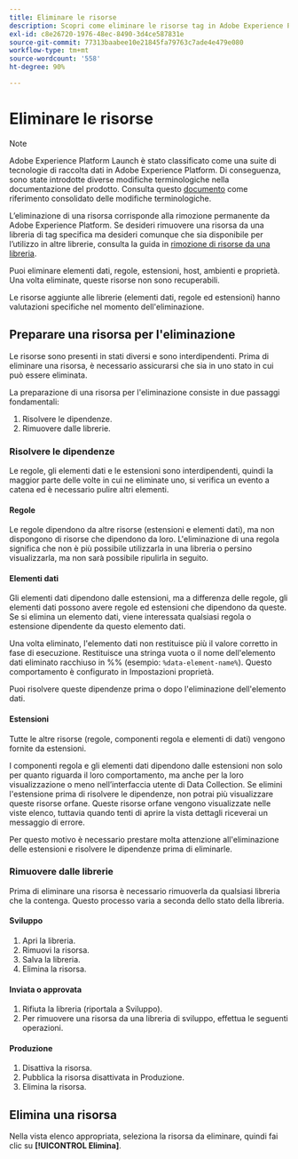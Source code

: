 ```yaml
---
title: Eliminare le risorse
description: Scopri come eliminare le risorse tag in Adobe Experience Platform.
exl-id: c8e26720-1976-48ec-8490-3d4ce587831e
source-git-commit: 77313baabee10e21845fa79763c7ade4e479e080
workflow-type: tm+mt
source-wordcount: '558'
ht-degree: 90%

---
```


# Eliminare le risorse

>[!NOTE]
>
>Adobe Experience Platform Launch è stato classificato come una suite di tecnologie di raccolta dati in Adobe Experience Platform. Di conseguenza, sono state introdotte diverse modifiche terminologiche nella documentazione del prodotto. Consulta questo [documento](../../term-updates.md) come riferimento consolidato delle modifiche terminologiche.

L’eliminazione di una risorsa corrisponde alla rimozione permanente da Adobe Experience Platform. Se desideri rimuovere una risorsa da una libreria di tag specifica ma desideri comunque che sia disponibile per l’utilizzo in altre librerie, consulta la guida in [rimozione di risorse da una libreria](remove-resources-from-library.md).

Puoi eliminare elementi dati, regole, estensioni, host, ambienti e proprietà. Una volta eliminate, queste risorse non sono recuperabili.

Le risorse aggiunte alle librerie (elementi dati, regole ed estensioni) hanno valutazioni specifiche nel momento dell&#39;eliminazione.

## Preparare una risorsa per l&#39;eliminazione

Le risorse sono presenti in stati diversi e sono interdipendenti. Prima di eliminare una risorsa, è necessario assicurarsi che sia in uno stato in cui può essere eliminata.

La preparazione di una risorsa per l&#39;eliminazione consiste in due passaggi fondamentali:

1. Risolvere le dipendenze.
1. Rimuovere dalle librerie.

### Risolvere le dipendenze

Le regole, gli elementi dati e le estensioni sono interdipendenti, quindi la maggior parte delle volte in cui ne eliminate uno, si verifica un evento a catena ed è necessario pulire altri elementi.

#### Regole

Le regole dipendono da altre risorse (estensioni e elementi dati), ma non dispongono di risorse che dipendono da loro. L&#39;eliminazione di una regola significa che non è più possibile utilizzarla in una libreria o persino visualizzarla, ma non sarà possibile ripulirla in seguito.

#### Elementi dati

Gli elementi dati dipendono dalle estensioni, ma a differenza delle regole, gli elementi dati possono avere regole ed estensioni che dipendono da queste. Se si elimina un elemento dati, viene interessata qualsiasi regola o estensione dipendente da questo elemento dati.

Una volta eliminato, l&#39;elemento dati non restituisce più il valore corretto in fase di esecuzione. Restituisce una stringa vuota o il nome dell&#39;elemento dati eliminato racchiuso in %% (esempio: `%data-element-name%`). Questo comportamento è configurato in Impostazioni proprietà.

Puoi risolvere queste dipendenze prima o dopo l&#39;eliminazione dell&#39;elemento dati.

#### Estensioni

Tutte le altre risorse (regole, componenti regola e elementi di dati) vengono fornite da estensioni.

I componenti regola e gli elementi dati dipendono dalle estensioni non solo per quanto riguarda il loro comportamento, ma anche per la loro visualizzazione o meno nell’interfaccia utente di Data Collection. Se elimini l&#39;estensione prima di risolvere le dipendenze, non potrai più visualizzare queste risorse orfane. Queste risorse orfane vengono visualizzate nelle viste elenco, tuttavia quando tenti di aprire la vista dettagli riceverai un messaggio di errore.

Per questo motivo è necessario prestare molta attenzione all&#39;eliminazione delle estensioni e risolvere le dipendenze prima di eliminarle.

### Rimuovere dalle librerie

Prima di eliminare una risorsa è necessario rimuoverla da qualsiasi libreria che la contenga. Questo processo varia a seconda dello stato della libreria.

#### Sviluppo

1. Apri la libreria.
1. Rimuovi la risorsa.
1. Salva la libreria.
1. Elimina la risorsa.

#### Inviata o approvata

1. Rifiuta la libreria (riportala a Sviluppo).
1. Per rimuovere una risorsa da una libreria di sviluppo, effettua le seguenti operazioni.

#### Produzione

1. Disattiva la risorsa.
1. Pubblica la risorsa disattivata in Produzione.
1. Elimina la risorsa.

## Elimina una risorsa

Nella vista elenco appropriata, seleziona la risorsa da eliminare, quindi fai clic su **[!UICONTROL Elimina]**.
